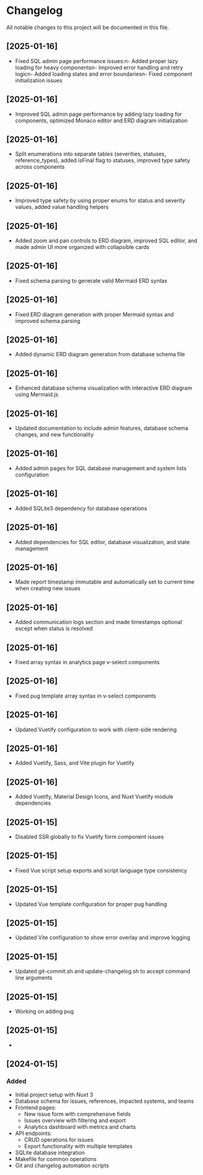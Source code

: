 # Changelog

All notable changes to this project will be documented in this file.
## [2025-01-16]

- Fixed SQL admin page performance issues:n- Added proper lazy loading for heavy componentsn- Improved error handling and retry logicn- Added loading states and error boundariesn- Fixed component initialization issues

## [2025-01-16]

- Improved SQL admin page performance by adding lazy loading for components, optimized Monaco editor and ERD diagram initialization

## [2025-01-16]

- Split enumerations into separate tables (severities, statuses, reference_types), added isFinal flag to statuses, improved type safety across components

## [2025-01-16]

- Improved type safety by using proper enums for status and severity values, added value handling helpers

## [2025-01-16]

- Added zoom and pan controls to ERD diagram, improved SQL editor, and made admin UI more organized with collapsible cards

## [2025-01-16]

- Fixed schema parsing to generate valid Mermaid ERD syntax

## [2025-01-16]

- Fixed ERD diagram generation with proper Mermaid syntax and improved schema parsing

## [2025-01-16]

- Added dynamic ERD diagram generation from database schema file

## [2025-01-16]

- Enhanced database schema visualization with interactive ERD diagram using Mermaid.js

## [2025-01-16]

- Updated documentation to include admin features, database schema changes, and new functionality

## [2025-01-16]

- Added admin pages for SQL database management and system lists configuration

## [2025-01-16]

- Added SQLite3 dependency for database operations

## [2025-01-16]

- Added dependencies for SQL editor, database visualization, and state management

## [2025-01-16]

- Made report timestamp immutable and automatically set to current time when creating new issues

## [2025-01-16]

- Added communication logs section and made timestamps optional except when status is resolved

## [2025-01-16]

- Fixed array syntax in analytics page v-select components

## [2025-01-16]

- Fixed pug template array syntax in v-select components

## [2025-01-16]

- Updated Vuetify configuration to work with client-side rendering

## [2025-01-16]

- Added Vuetify, Sass, and Vite plugin for Vuetify

## [2025-01-16]

- Added Vuetify, Material Design Icons, and Nuxt Vuetify module dependencies

## [2025-01-15]

- Disabled SSR globally to fix Vuetify form component issues

## [2025-01-15]

- Fixed Vue script setup exports and script language type consistency

## [2025-01-15]

- Updated Vue template configuration for proper pug handling

## [2025-01-15]

- Updated Vite configuration to show error overlay and improve logging

## [2025-01-15]

- Updated git-commit.sh and update-changelog.sh to accept command line arguments

## [2025-01-15]

- Working on adding pug

## [2025-01-15]

- 


## [2024-01-15]

### Added
- Initial project setup with Nuxt 3
- Database schema for issues, references, impacted systems, and teams
- Frontend pages:
  - New issue form with comprehensive fields
  - Issues overview with filtering and export
  - Analytics dashboard with metrics and charts
- API endpoints:
  - CRUD operations for issues
  - Export functionality with multiple templates
- SQLite database integration
- Makefile for common operations
- Git and changelog automation scripts
